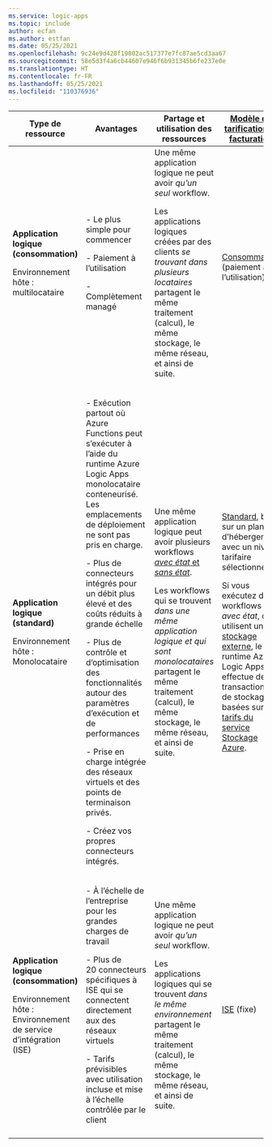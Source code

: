 ```yaml
---
ms.service: logic-apps
ms.topic: include
author: ecfan
ms.author: estfan
ms.date: 05/25/2021
ms.openlocfilehash: 9c24e9d428f19802ac517377e7fc87ae5cd3aa67
ms.sourcegitcommit: 58e5d3f4a6cb44607e946f6b931345b6fe237e0e
ms.translationtype: HT
ms.contentlocale: fr-FR
ms.lasthandoff: 05/25/2021
ms.locfileid: "110376936"
---
```

| Type de ressource | Avantages | Partage et utilisation des ressources | [Modèle de tarification et facturation](../articles/logic-apps/logic-apps-pricing.md) | [Gestion des limites](../articles/logic-apps/logic-apps-limits-and-config.md) |
|---------------|----------|----------------------------|---------------------------------------------------------------------------|-----------------------------------------------------------------------------|
| **Application logique (consommation)** <p><p>Environnement hôte : multilocataire | - Le plus simple pour commencer <p><p>- Paiement à l’utilisation <p><p>- Complètement managé | Une même application logique ne peut avoir *qu’un seul* workflow. <p><p>Les applications logiques créées par des clients *se trouvant dans plusieurs locataires* partagent le même traitement (calcul), le même stockage, le même réseau, et ainsi de suite. | [Consommation](../articles/logic-apps/logic-apps-pricing.md#consumption-pricing) (paiement à l’utilisation) | Azure Logic Apps gère les valeurs par défaut de ces limites, mais vous pouvez modifier certaines de ces valeurs, si cette option est disponible pour la limite en question. |
| **Application logique (standard)** <p><p>Environnement hôte : <br>Monolocataire | - Exécution partout où Azure Functions peut s’exécuter à l’aide du runtime Azure Logic Apps monolocataire conteneurisé. Les emplacements de déploiement ne sont pas pris en charge. <p><p>- Plus de connecteurs intégrés pour un débit plus élevé et des coûts réduits à grande échelle <p><p>- Plus de contrôle et d’optimisation des fonctionnalités autour des paramètres d’exécution et de performances <p><p>- Prise en charge intégrée des réseaux virtuels et des points de terminaison privés. <p><p>- Créez vos propres connecteurs intégrés. | Une même application logique peut avoir plusieurs workflows [*avec état* et *sans état*](../articles/logic-apps/single-tenant-overview-compare.md#stateful-stateless). <p><p>Les workflows qui se trouvent *dans une même application logique et qui sont monolocataires* partagent le même traitement (calcul), le même stockage, le même réseau, et ainsi de suite. | [Standard](../articles/logic-apps/logic-apps-pricing.md#standard-pricing), basé sur un plan d’hébergement avec un niveau tarifaire sélectionné <p><p>Si vous exécutez des workflows *avec état*, qui utilisent un [stockage externe](../articles/azure-functions/storage-considerations.md#storage-account-requirements), le runtime Azure Logic Apps effectue des transactions de stockage basées sur les [tarifs du service Stockage Azure](https://azure.microsoft.com/pricing/details/storage/). | Vous pouvez modifier les valeurs par défaut de nombreuses limites, en fonction des besoins de votre scénario. <p><p>**Important** : certaines limites sont assorties de valeurs maximales supérieures. Dans Visual Studio Code, les modifications que vous apportez aux limites par défaut dans les fichiers de configuration de votre projet d'application logique n'apparaissent pas dans l'expérience du concepteur. Pour plus d’informations, consultez [Modifier les paramètres de l’environnement et de l’application pour les applications logiques dans Azure Logic Apps monolocataire](../articles/logic-apps/edit-app-settings-host-settings.md). |
| **Application logique (consommation)** <p><p>Environnement hôte : <br>Environnement de service d’intégration (ISE) | - À l’échelle de l’entreprise pour les grandes charges de travail <p><p>- Plus de 20 connecteurs spécifiques à ISE qui se connectent directement aux des réseaux virtuels <p><p>- Tarifs prévisibles avec utilisation incluse et mise à l’échelle contrôlée par le client | Une même application logique ne peut avoir *qu’un seul* workflow. <p><p>Les applications logiques qui se trouvent *dans le même environnement* partagent le même traitement (calcul), le même stockage, le même réseau, et ainsi de suite. | [ISE](../articles/logic-apps/logic-apps-pricing.md#fixed-pricing) (fixe) | Azure Logic Apps gère les valeurs par défaut de ces limites, mais vous pouvez modifier certaines de ces valeurs, si cette option est disponible pour la limite en question. |
||||||